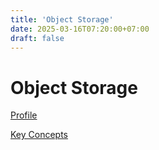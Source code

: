 ```yaml
---
title: 'Object Storage'
date: 2025-03-16T07:20:00+07:00
draft: false
---
```


# Object Storage

[Profile](./profile/)

[Key Concepts](./key-concepts/)
